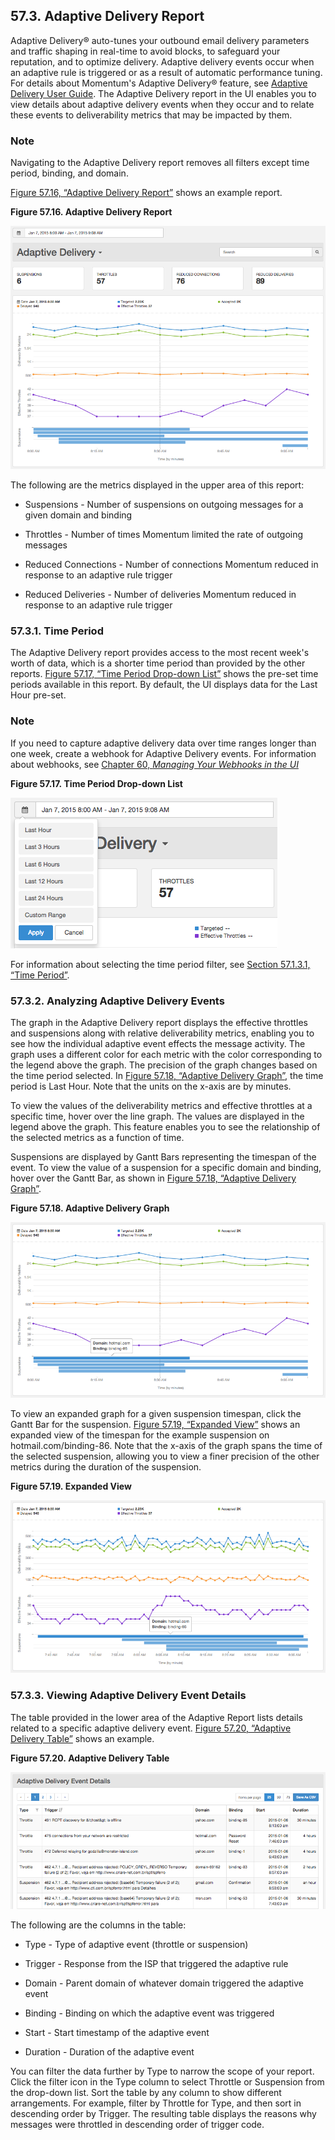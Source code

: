 ## 57.3. Adaptive Delivery Report

Adaptive Delivery® auto-tunes your outbound email delivery parameters and traffic shaping in real-time to avoid blocks, to safeguard your reputation, and to optimize delivery. Adaptive delivery events occur when an adaptive rule is triggered or as a result of automatic performance tuning. For details about Momentum's Adaptive Delivery® feature, see [Adaptive Delivery User Guide](https://support.messagesystems.com/docs/web-ad/index). The Adaptive Delivery report in the UI enables you to view details about adaptive delivery events when they occur and to relate these events to deliverability metrics that may be impacted by them.

### Note

Navigating to the Adaptive Delivery report removes all filters except time period, binding, and domain.

[Figure 57.16, “Adaptive Delivery Report”](web-ui.reports.adaptive.delivery#figure_adaptive_report "Figure 57.16. Adaptive Delivery Report") shows an example report.

<a name="figure_adaptive_report"></a>

**Figure 57.16. Adaptive Delivery Report**

![Adaptive Delivery Report](images/adaptive_report.png)

The following are the metrics displayed in the upper area of this report:

*   Suspensions - Number of suspensions on outgoing messages for a given domain and binding

*   Throttles - Number of times Momentum limited the rate of outgoing messages

*   Reduced Connections - Number of connections Momentum reduced in response to an adaptive rule trigger

*   Reduced Deliveries - Number of deliveries Momentum reduced in response to an adaptive rule trigger

### 57.3.1. Time Period

The Adaptive Delivery report provides access to the most recent week's worth of data, which is a shorter time period than provided by the other reports. [Figure 57.17, “Time Period Drop-down List”](web-ui.reports.adaptive.delivery#figure_adaptive_time "Figure 57.17. Time Period Drop-down List") shows the pre-set time periods available in this report. By default, the UI displays data for the Last Hour pre-set.

### Note

If you need to capture adaptive delivery data over time ranges longer than one week, create a webhook for Adaptive Delivery events. For information about webhooks, see [Chapter 60, *Managing Your Webhooks in the UI*](web-ui.webhooks "Chapter 60. Managing Your Webhooks in the UI") 

<a name="figure_adaptive_time"></a>

**Figure 57.17. Time Period Drop-down List**

![Time Period Drop-down List](images/adaptive_time.png)

For information about selecting the time period filter, see [Section 57.1.3.1, “Time Period”](web-ui.reports#web-ui.reports.select.time "57.1.3.1. Time Period").

### 57.3.2. Analyzing Adaptive Delivery Events

The graph in the Adaptive Delivery report displays the effective throttles and suspensions along with relative deliverability metrics, enabling you to see how the individual adaptive event effects the message activity. The graph uses a different color for each metric with the color corresponding to the legend above the graph. The precision of the graph changes based on the time period selected. In [Figure 57.18, “Adaptive Delivery Graph”](web-ui.reports.adaptive.delivery#figure_suspension_detail "Figure 57.18. Adaptive Delivery Graph"), the time period is Last Hour. Note that the units on the x-axis are by minutes.

To view the values of the deliverability metrics and effective throttles at a specific time, hover over the line graph. The values are displayed in the legend above the graph. This feature enables you to see the relationship of the selected metrics as a function of time.

Suspensions are displayed by Gantt Bars representing the timespan of the event. To view the value of a suspension for a specific domain and binding, hover over the Gantt Bar, as shown in [Figure 57.18, “Adaptive Delivery Graph”](web-ui.reports.adaptive.delivery#figure_suspension_detail "Figure 57.18. Adaptive Delivery Graph").

<a name="figure_suspension_detail"></a>

**Figure 57.18. Adaptive Delivery Graph**

![Adaptive Delivery Graph](images/suspension_detail.png)

To view an expanded graph for a given suspension timespan, click the Gantt Bar for the suspension. [Figure 57.19, “Expanded View”](web-ui.reports.adaptive.delivery#figure_suspension_detailed "Figure 57.19. Expanded View") shows an expanded view of the timespan for the example suspension on hotmail.com/binding-86\. Note that the x-axis of the graph spans the time of the selected suspension, allowing you to view a finer precision of the other metrics during the duration of the suspension.

<a name="figure_suspension_detailed"></a>

**Figure 57.19. Expanded View**

![Expanded View](images/suspension_detailed.png)

### 57.3.3. Viewing Adaptive Delivery Event Details

The table provided in the lower area of the Adaptive Report lists details related to a specific adaptive delivery event. [Figure 57.20, “Adaptive Delivery Table”](web-ui.reports.adaptive.delivery#figure_adaptive_details "Figure 57.20. Adaptive Delivery Table") shows an example.

<a name="figure_adaptive_details"></a>

**Figure 57.20. Adaptive Delivery Table**

![Adaptive Delivery Table](images/adaptive_details.png)

The following are the columns in the table:

*   Type - Type of adaptive event (throttle or suspension)

*   Trigger - Response from the ISP that triggered the adaptive rule

*   Domain - Parent domain of whatever domain triggered the adaptive event

*   Binding - Binding on which the adaptive event was triggered

*   Start - Start timestamp of the adaptive event

*   Duration - Duration of the adaptive event

You can filter the data further by Type to narrow the scope of your report. Click the filter icon in the Type column to select Throttle or Suspension from the drop-down list. Sort the table by any column to show different arrangements. For example, filter by Throttle for Type, and then sort in descending order by Trigger. The resulting table displays the reasons why messages were throttled in descending order of trigger code.
